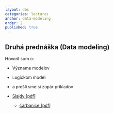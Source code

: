 ```yaml
---
layout: dbs
categories: lectures
anchor: data-modeling
order: 2
published: true
---
```

## Druhá prednáška (Data modeling)

Hovoril som o:

* Význame modelov
* Logickom modeli
* a prešli sme si zopár príkladov

          
* [Slajdy [pdf]](/lectures/files/02_DataModeling.pdf)
  * [čarbanice [pdf]](/lectures/files/02_data_modeling_scrawls.pdf)
